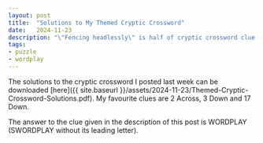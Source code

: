 ```yaml
---
layout: post
title:  "Solutions to My Themed Cryptic Crossword"
date:   2024-11-23
description: "\"Fencing headlessly\" is half of cryptic crossword clue (8)"
tags:
- puzzle
- wordplay
---
```


The solutions to the cryptic crossword I posted last week can be downloaded [here]({{ site.baseurl }}/assets/2024-11-23/Themed-Cryptic-Crossword-Solutions.pdf). My favourite clues are 2 Across, 3 Down and 17 Down.

The answer to the clue given in the description of this post is WORDPLAY (SWORDPLAY without its leading letter).